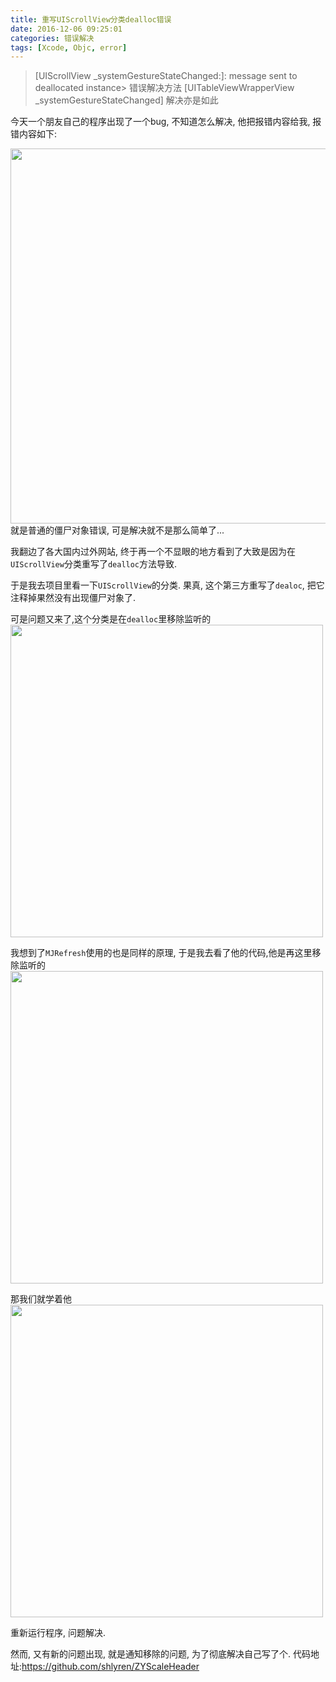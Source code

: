 ```yaml
---
title: 重写UIScrollView分类dealloc错误
date: 2016-12-06 09:25:01
categories: 错误解决
tags: [Xcode, Objc, error]
---
```


> [UIScrollView _systemGestureStateChanged:]: message sent to deallocated instance> 错误解决方法
> [UITableViewWrapperView _systemGestureStateChanged] 解决亦是如此

今天一个朋友自己的程序出现了一个bug, 不知道怎么解决, 他把报错内容给我, 报错内容如下:

<img src="https://ww4.sinaimg.cn/large/65e4f1e6gw1fagsd983rsj21g60ggjyt.jpg" width = "600"/>
就是普通的僵尸对象错误, 可是解决就不是那么简单了...

我翻边了各大国内过外网站, 终于再一个不显眼的地方看到了大致是因为在`UIScrollView`分类重写了`dealloc`方法导致.

<!-- more -->

于是我去项目里看一下`UIScrollView`的分类. 果真, 这个第三方重写了`dealoc`, 把它注释掉果然没有出现僵尸对象了.

可是问题又来了,这个分类是在`dealloc`里移除监听的
<img src="https://ww4.sinaimg.cn/large/65e4f1e6gw1fagsjlodobj20qw04ywfe.jpg" width = "500"/>

我想到了`MJRefresh`使用的也是同样的原理, 于是我去看了他的代码,他是再这里移除监听的
<img src="https://ww4.sinaimg.cn/large/65e4f1e6gw1fagsl6oopij210a07yacr.jpg" width = "500"/>

那我们就学着他
<img src="https://ww4.sinaimg.cn/large/65e4f1e6gw1fagslu9vecj20zk0ba41t.jpg" width = "500"/>

重新运行程序, 问题解决.

然而, 又有新的问题出现, 就是通知移除的问题, 为了彻底解决自己写了个.
代码地址:https://github.com/shlyren/ZYScaleHeader

